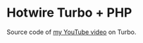 # Hotwire Turbo + PHP

Source code of [my YouTube video](https://www.youtube.com/watch?v=ATen32U90Fg) on Turbo.
